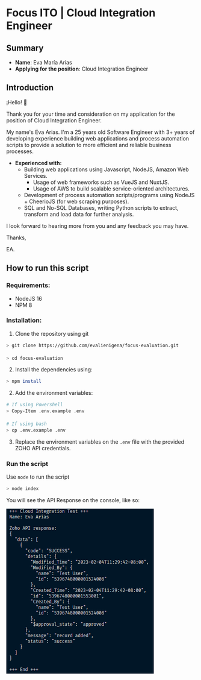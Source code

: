 # Focus ITO | Cloud Integration Engineer

## Summary
- **Name**: Eva María Arias
- **Applying for the position**: Cloud Integration Engineer

## Introduction

¡Hello! 👋

Thank you for your time and consideration on my application for the position of Cloud Integration Engineer.

My name's Eva Arias. I'm a 25 years old Software Engineer with 3+ years of developing experience building web applications and process automation scripts to provide a solution to more efficient and reliable business processes.
- **Experienced with:**
  - Building web applications using Javascript, NodeJS, Amazon Web Services.
    - Usage of web frameworks such as VueJS and NuxtJS.
    - Usage of AWS to build scalable service-oriented architectures.
  - Development of process automation scripts/programs using NodeJS + CheerioJS (for web scraping purposes).
  - SQL and No-SQL Databases, writing Python scripts to extract, transform and load data for further analysis.

I look forward to hearing more from you and any feedback you may have.

Thanks,

EA.

## How to run this script
### **Requirements:**
- NodeJS 16
- NPM 8
### **Installation:**
1. Clone the repository using git
```bash
> git clone https://github.com/evalienigena/focus-evaluation.git

> cd focus-evaluation
```

2. Install the dependencies using:

```bash
> npm install
```

2. Add the environment variables:

```bash
# If using Powershell
> Copy-Item .env.example .env

# If using bash
> cp .env.example .env
```

3. Replace the environment variables on the `.env` file with the provided ZOHO API credentials.

### **Run the script**
Use `node` to run the script
```bash
> node index
```

You will see the API Response on the console, like so:

![screenshot.png](https://raw.githubusercontent.com/evalienigena/focus-evaluation/main/images/screenshot.png)